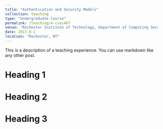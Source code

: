 ```yaml
---
title: "Authentication and Security Models"
collection: teaching
type: "Undergraduate Course"
permalink: /teaching/4-csec467
venue: "Rochester Institute of Technology, Department of Computing Security"
date: 2017-8-1
location: "Rochester, NY"
---
```


This is a description of a teaching experience. You can use markdown like any other post.

Heading 1
======

Heading 2
======

Heading 3
======

